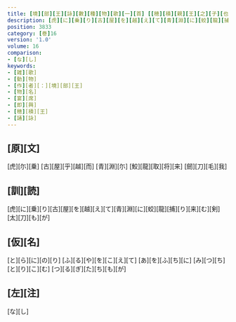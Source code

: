 ```yaml
---
title: [境][部][王][詠][數][種][物][歌][一][首] [[穂][積][親][王][之][子][也]]
description: [虎][に][乗][り][古][屋][を][越][え][て][青][淵][に][蛟][龍][捕][り][来][む][剣][太][刀][も][が]
position: 3833
category: [巻]16
version: '1.0'
volume: 16
comparison:
- [な][し]
keywords:
- [雑][歌]
- [動][物]
- [作][者][：][境][部][王]
- [物][名]
- [宴][席]
- [即][興]
- [穂][積][王]
- [誦][詠]
---
```


## [原][文]

[虎][尓][乗] [古][屋][乎][越][而] [青][淵][尓] [鮫][龍][取][将][来] [劒][刀][毛][我]

## [訓][読]

[虎][に][乗][り][古][屋][を][越][え][て][青][淵][に][蛟][龍][捕][り][来][む][剣][太][刀][も][が]

## [仮][名]

[と][ら][に][の][り] [ふ][る][や][を][こ][え][て] [あ][を][ふ][ち][に] [み][つ][ち][と][り][こ][む] [つ][る][ぎ][た][ち][も][が]

## [左][注]

[な][し]
